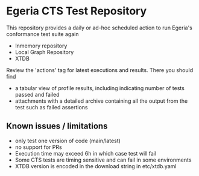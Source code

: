 <!-- SPDX-License-Identifier: CC-BY-4.0 -->
<!-- Copyright Contributors to the ODPi Egeria project. -->
# Egeria CTS Test Repository

This repository provides a daily or ad-hoc scheduled action to run Egeria's conformance test suite again
 - Inmemory repository
 - Local Graph Repository
 - XTDB 

Review the 'actions' tag for latest executions and results. There you should find
 - a tabular view of profile results, including indicating number of tests passed and failed
 - attachments with a detailed archive containing all the output from the test such as failed assertions

## Known issues / limitations

- only test one version of code (main/latest)
- no support for PRs
- Execution time may exceed 6h in which case test will fail
- Some CTS tests are timing sensitive and can fail in some environments
- XTDB version is encoded in the download string in etc/xtdb.yaml
